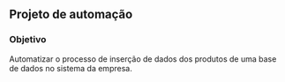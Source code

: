 ## Projeto de automação

### Objetivo
Automatizar o processo de inserção de dados dos produtos de uma base de dados no sistema da empresa.
